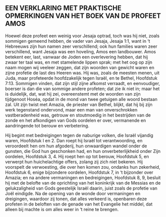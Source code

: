 ## EEN VERKLARING MET PRAKTISCHE OPMERKINGEN VAN HET BOEK VAN DE PROFEET AMOS

Hoewel deze profeet een weinig voor Jesaja optrad, toch was hij niet, zoals sommigen gemeend hebben, de vader van Jesaja, Jesaja 1:1, want in ‘t Hebreeuws zijn hun namen zeer verschillend; ook hun families waren zeer verschillend, want Jesaja was een hoveling, Amos een landbouwer. Amos betekent eer, last, vanwaar de Joden een overlevering hebben, dat hij zwaar ter taal was, en met stamelende lippen sprak; met het oog op zijn naam mogen wij veeleer zeggen, dat zijn woorden van gewicht waren en zijne profetie de last des Heeren was. Hij was, zoals de meesten menen, uit Juda, maar profeteerde hoofdzakelijk tegen Israël, en te Bethel, Hoofdstuk 7:13. 
Sommigen vinden, dat zijn stijl zijne afkomst verraadt, en eenvoudiger, boerser is dan die van sommige andere profeten; dat zie ik niet in; maar het is duidelijk, dat, wat hij zei, overeenstemt met de woorden van zijn tijdgenoot Hoséa, opdat in de mond van twee getuigen alle woord bestaan zal. 
Uit zijn twist met Amazia, de priester van Bethel, blijkt, dat hij bij zijn werk tegenstand ondervond, maar een man van onverschrokken vastberadenheid was, getrouw en stoutmoedig in het bestrijden van de zonde en het afkondigen van Gods oordelen er over, vermanende en aandringende tot berouw en verbetering. 

Hij begint met bedreigingen tegen de naburige volken, die Israël vijandig waren, Hoofdstuk I en 2. Dan roept hij Israël tot verantwoording, en veroordeelt hen om hun afgoderij, hun onwaardigen wandel onder de gunsten, die God hun geschonken had, en hun onverbeterlijkheid onder Zijn oordelen, Hoofdstuk 3, 4. Hij roept hen op tot berouw, Hoofdstuk 5, en verwerpt hun huichelachtige offers, zolang zij zich niet bekeren. Hij voorspelt de verwoesting, die over hen komen zou, ondanks hun zekerheid, Hoofdstuk 6, enige bijzondere oordelen, Hoofdstuk 7, in ‘t bijzonder over Amazia; en na andere vermaningen en bedreigingen, Hoofdstuk 8, 9, besluit hij met de belofte van de oprichting van het koninkrijk van de Messias en de gelukzaligheid van Gods geestelijk Israël daarin, juist zoals de profetie van Joël eindigde. 
Na de opening van de wonde door vermaningen en dreigingen, waardoor zij tonen, dat alles verkeerd is, openbaren deze profeten in de beloften van de genade van het Evangelie het middel, dat alleen bij machte is om alles weer in ‘t reine te brengen.